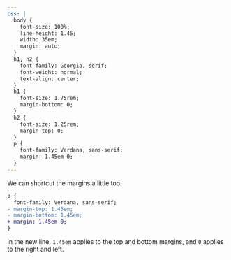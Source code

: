 ```yaml
---
css: |
  body {
    font-size: 100%;
    line-height: 1.45;
    width: 35em;
    margin: auto;
  }
  h1, h2 {
    font-family: Georgia, serif;
    font-weight: normal;
    text-align: center;
  }
  h1 {
    font-size: 1.75rem;
    margin-bottom: 0;
  }
  h2 {
    font-size: 1.25rem;
    margin-top: 0;
  }
  p {
    font-family: Verdana, sans-serif;
    margin: 1.45em 0;
  }
---
```


We can shortcut the margins a little too.

```diff
p {
  font-family: Verdana, sans-serif;
- margin-top: 1.45em;
- margin-bottom: 1.45em;
+ margin: 1.45em 0;
}
```

In the new line, `1.45em` applies to the top and bottom margins, and `0` applies to the right and left.
